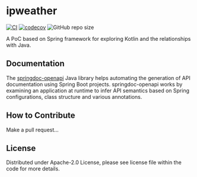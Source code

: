 # ipweather
[![CI](https://github.com/NicoMincuzzi/ipweather/actions/workflows/gradle.yml/badge.svg)](https://github.com/NicoMincuzzi/ipweather/actions/workflows/gradle.yml)
[![codecov](https://codecov.io/gh/NicoMincuzzi/ipweather/branch/master/graph/badge.svg?token=ZIFQSMBMGR)](https://codecov.io/gh/NicoMincuzzi/ipweather)
![GitHub repo size](https://img.shields.io/github/repo-size/NicoMincuzzi/ipweather)

A PoC based on Spring framework for exploring Kotlin and the relationships with Java.

## Documentation
The [springdoc-openapi](https://github.com/springdoc/springdoc-openapi) Java library helps automating the generation of API documentation using Spring Boot projects. springdoc-openapi works by examining an application at runtime to infer API semantics based on Spring configurations, class structure and various annotations.

## How to Contribute
Make a pull request...

## License
Distributed under Apache-2.0 License, please see license file within the code for more details.
